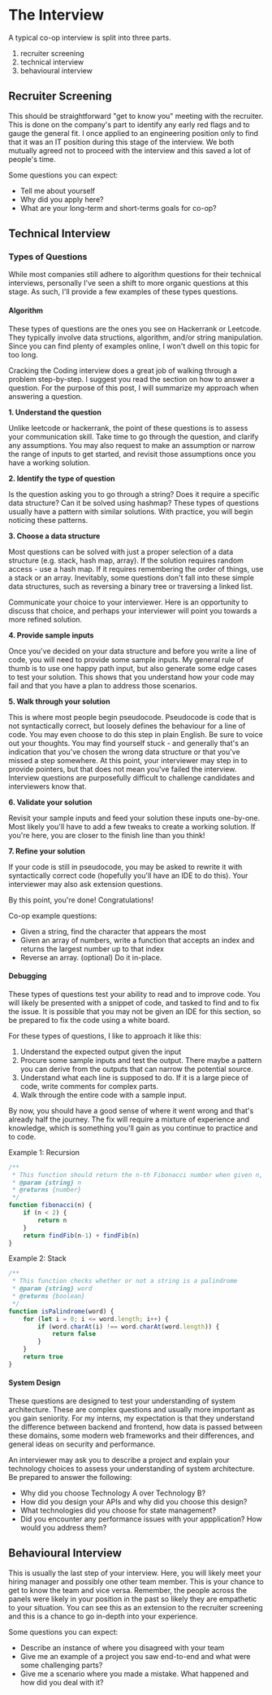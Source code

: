 # The Interview

A typical co-op interview is split into three parts.
1. recruiter screening
2. technical interview
3. behavioural interview

## Recruiter Screening

This should be straightforward "get to know you" meeting with the recruiter. This is done on the company's part to identify any early red flags and to gauge the general fit. I once applied to an engineering position only to find that it was an IT position during this stage of the interview. We both mutually agreed not to proceed with the interview and this saved a lot of people's time.

Some questions you can expect:
* Tell me about yourself
* Why did you apply here?
* What are your long-term and short-terms goals for co-op?

## Technical Interview

### Types of Questions

While most companies still adhere to algorithm questions for their technical interviews, personally I've seen a shift to more organic questions at this stage. As such, I'll provide a few examples of these types questions.

#### Algorithm

These types of questions are the ones you see on Hackerrank or Leetcode. They typically involve data structions, algorithm, and/or string manipulation. Since you can find plenty of examples online, I won't dwell on this topic for too long. 

Cracking the Coding interview does a great job of walking through a problem step-by-step. I suggest you read the section on how to answer a question. For the purpose of this post, I will summarize my approach when answering a question.

**1. Understand the question**

Unlike leetcode or hackerrank, the point of these questions is to assess your communication skill. Take time to go through the question, and clarify any assumptions. You may also request to make an assumption or narrow the range of inputs to get started, and revisit those assumptions once you have a working solution.

**2. Identify the type of question**

Is the question asking you to go through a string? Does it require a specific data structure? Can it be solved using hashmap? These types of questions usually have a pattern with similar solutions. With practice, you will begin noticing these patterns.

**3. Choose a data structure**

Most questions can be solved with just a proper selection of a data structure (e.g. stack, hash map, array). If the solution requires random access - use a hash map. If it requires remembering the order of things, use a stack or an array. Inevitably, some questions don't fall into these simple data structures, such as reversing a binary tree or traversing a linked list. 

Communicate your choice to your interviewer. Here is an opportunity to discuss that choice, and perhaps your interviewer will point you towards a more refined solution.

**4. Provide sample inputs**

Once you've decided on your data structure and before you write a line of code, you will need to provide some sample inputs. My general rule of thumb is to use one happy path input, but also generate some edge cases to test your solution. This shows that you understand how your code may fail and that you have a plan to address those scenarios.

**5. Walk through your solution**

This is where most people begin pseudocode. Pseudocode is code that is not syntactically correct, but loosely defines the behaviour for a line of code. You may even choose to do this step in plain English. Be sure to voice out your thoughts. You may find yourself stuck - and generally that's an indication that you've chosen the wrong data structure or that you've missed a step somewhere. At this point, your interviewer may step in to provide pointers, but that does not mean you've failed the interview. Interview questions are purposefully difficult to challenge candidates and interviewers know that.

**6. Validate your solution**

Revisit your sample inputs and feed your solution these inputs one-by-one. Most likely you'll have to add a few tweaks to create a working solution. If you're here, you are closer to the finish line than you think!

**7. Refine your solution**

If your code is still in pseudocode, you may be asked to rewrite it with syntactically correct code (hopefully you'll have an IDE to do this). Your interviewer may also ask extension questions. 

By this point, you're done! Congratulations!

Co-op example questions:
- Given a string, find the character that appears the most
- Given an array of numbers, write a function that accepts an index and returns the largest number up to that index
- Reverse an array. (optional) Do it in-place.

#### Debugging

These types of questions test your ability to read and to improve code. You will likely be presented with a snippet of code, and tasked to find and to fix the issue. It is possible that you may not be given an IDE for this section, so be prepared to fix the code using a white board.

For these types of questions, I like to approach it like this:
1. Understand the expected output given the input
2. Procure some sample inputs and test the output. There maybe a pattern you can derive from the outputs that can narrow the potential source.
3. Understand what each line is supposed to do. If it is a large piece of code, write comments for complex parts.
4. Walk through the entire code with a sample input. 

By now, you should have a good sense of where it went wrong and that's already half the journey. The fix will require a mixture of experience and knowledge, which is something you'll gain as you continue to practice and to code.

Example 1: Recursion
```javascript
/**
 * This function should return the n-th Fibonacci number when given n, where n >= 0
 * @param {string} n
 * @returns {number}
 */
function fibonacci(n) {
    if (n < 2) {
        return n
    }
    return findFib(n-1) + findFib(n)
}
```

Example 2: Stack
```javascript
/**
 * This function checks whether or not a string is a palindrome
 * @param {string} word
 * @returns {boolean}
 */
function isPalindrome(word) {
    for (let i = 0; i <= word.length; i++) {
        if (word.charAt(i) !== word.charAt(word.length)) {
            return false
        }
    }
    return true
}
```

#### System Design

These questions are designed to test your understanding of system architecture. These are complex questions and usually more important as you gain seniority. For my interns, my expectation is that they understand the difference between backend and frontend, how data is passed between these domains, some modern web frameworks and their differences, and general ideas on security and performance. 

An interviewer may ask you to describe a project and explain your technology choices to assess your understanding of system architecture. Be prepared to answer the following:
- Why did you choose Technology A over Technology B?
- How did you design your APIs and why did you choose this design?
- What technologies did you choose for state management?
- Did you encounter any performance issues with your appplication? How would you address them?

## Behavioural Interview

This is usually the last step of your interview. Here, you will likely meet your hiring manager and possibly one other team member. This is your chance to get to know the team and vice versa. Remember, the people across the panels were likely in your position in the past so likely they are empathetic to your situation. You can see this as an extension to the recruiter screening and this is a chance to go in-depth into your experience.

Some questions you can expect:
* Describe an instance of where you disagreed with your team
* Give me an example of a project you saw end-to-end and what were some challenging parts?
* Give me a scenario where you made a mistake. What happened and how did you deal with it?